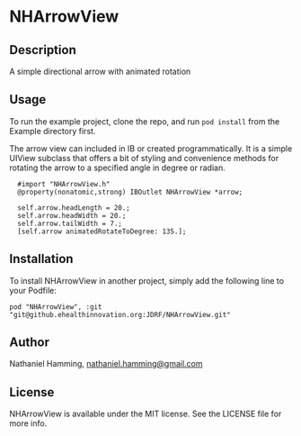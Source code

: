 # NHArrowView

## Description

A simple directional arrow with animated rotation

## Usage

To run the example project, clone the repo, and run `pod install` from the Example directory first.

The arrow view can included in IB or created programmatically. It is a simple UIView subclass that offers a bit of styling and convenience methods for rotating the arrow to a specified angle in degree or radian.

```
  #import "NHArrowView.h"
  @property(nonatomic,strong) IBOutlet NHArrowView *arrow;

  self.arrow.headLength = 20.;
  self.arrow.headWidth = 20.;
  self.arrow.tailWidth = 7.;
  [self.arrow animatedRotateToDegree: 135.];
```

## Installation

To install NHArrowView in another project, simply add the following line to your Podfile:

    pod "NHArrowView", :git "git@github.ehealthinnovation.org:JDRF/NHArrowView.git"

## Author

Nathaniel Hamming, nathaniel.hamming@gmail.com

## License

NHArrowView is available under the MIT license. See the LICENSE file for more info.

